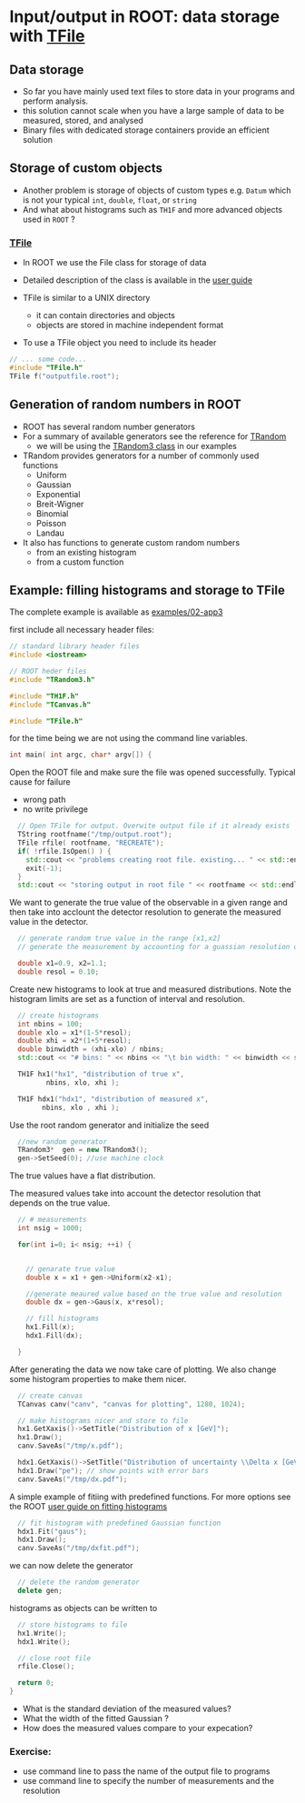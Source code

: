 # Input/output in ROOT: data storage with [TFile](https://root.cern.ch/doc/master/classTFile.html)

## Data storage
- So far you have mainly used text files to store data in your programs and perform analysis.
- this solution cannot scale when you have a large sample of data to be measured, stored, and analysed
- Binary files with dedicated storage containers provide an efficient solution

## Storage of custom objects

- Another problem is storage of objects of custom types e.g. `Datum` which is not your typical `int`, `double`, `float`, or `string`
- And what about histograms such as `TH1F` and more advanced objects used in `ROOT` ?

### [TFile](https://root.cern.ch/doc/master/classTFile.html)
- In ROOT we use the File class for storage of data
- Detailed description of the class is available in the [user guide](https://root.cern/root/htmldoc/guides/users-guide/ROOTUsersGuide.html#inputoutput)
- TFile is similar to a UNIX directory
  * it can contain directories and objects
  * objects are stored in machine independent format  

- To use a TFile object you need to include its header
``` c++
// ... some code...
#include "TFile.h"
TFile f("outputfile.root");
```

## Generation of random numbers in ROOT

- ROOT has several random number generators
- For a summary of available generators see the reference for [TRandom](https://root.cern.ch/doc/master/classTRandom.html)
  * we will be using the [TRandom3 class](https://root.cern.ch/doc/master/classTRandom.html) in our examples
- TRandom provides generators for a number of commonly used functions
  * Uniform
  * Gaussian
  * Exponential
  * Breit-Wigner
  * Binomial
  * Poisson
  * Landau
- It also has functions to generate custom random numbers
  * from an existing histogram
  * from a custom function

## Example: filling histograms and storage to TFile
The complete example is available as [examples/02-app3](examples/02-app3.cc)

first include all necessary header files:
```c++
// standard library header files
#include <iostream>

// ROOT heder files
#include "TRandom3.h"

#include "TH1F.h"
#include "TCanvas.h"

#include "TFile.h"
```
for the time being we are not using the command line variables.

```c++
int main( int argc, char* argv[]) {
```
Open the ROOT file and make sure the file was opened successfully.
Typical cause for failure
- wrong path
- no write privilege

```c++
  // Open TFile for output. Overwite output file if it already exists
  TString rootfname("/tmp/output.root");
  TFile rfile( rootfname, "RECREATE");
  if( !rfile.IsOpen() ) {
    std::cout << "problems creating root file. existing... " << std::endl;
    exit(-1);
  }
  std::cout << "storing output in root file " << rootfname << std::endl;
```

We want to generate the true value of the observable in a given range and then take into acclount the detector resolution to generate the measured value in the detector.

```c++
  // generate random true value in the range [x1,x2]
  // generate the measurement by accounting for a guassian resolution of 10%

  double x1=0.9, x2=1.1;
  double resol = 0.10;
```
Create new histograms to look at true and measured distributions. Note the histogram limits are set as a function of interval  and resolution.

```c++
  // create histograms
  int nbins = 100;
  double xlo = x1*(1-5*resol);
  double xhi = x2*(1+5*resol);
  double binwidth = (xhi-xlo) / nbins;
  std::cout << "# bins: " << nbins << "\t bin width: " << binwidth << std::endl;

  TH1F hx1("hx1", "distribution of true x",
	     nbins, xlo, xhi );

  TH1F hdx1("hdx1", "distribution of measured x",
	    nbins, xlo , xhi );
```

Use the root random generator and initialize the seed
```c++
  //new random generator
  TRandom3*  gen = new TRandom3();
  gen->SetSeed(0); //use machine clock
```
The true values have a flat distribution.

The measured values take into account the detector resolution that depends on the true value.
```c++
  // # measurements
  int nsig = 1000;

  for(int i=0; i< nsig; ++i) {


    // genarate true value
    double x = x1 + gen->Uniform(x2-x1);

    //generate meaured value based on the true value and resolution
    double dx = gen->Gaus(x, x*resol);

    // fill histograms
    hx1.Fill(x);
    hdx1.Fill(dx);

  }
```
After generating the data we now take care of plotting. We also change some histogram properties to make them nicer.
```c++
  // create canvas
  TCanvas canv("canv", "canvas for plotting", 1280, 1024);

  // make histograms nicer and store to file
  hx1.GetXaxis()->SetTitle("Distribution of x [GeV]");
  hx1.Draw();
  canv.SaveAs("/tmp/x.pdf");

  hdx1.GetXaxis()->SetTitle("Distribution of uncertainty \\Delta x [GeV]");
  hdx1.Draw("pe"); // show points with error bars
  canv.SaveAs("/tmp/dx.pdf");
```
A simple example of fitiing with predefined functions. For more options see the ROOT [user guide on fitting histograms](https://root.cern.ch/root/htmldoc/guides/users-guide/FittingHistograms.html)
```c++
  // fit histogram with predefined Gaussian function
  hdx1.Fit("gaus");
  hdx1.Draw();
  canv.SaveAs("/tmp/dxfit.pdf");
```
we can now delete the generator
```c++
  // delete the random generator
  delete gen;
```
histograms as objects can be written to
```c++
  // store histograms to file
  hx1.Write();
  hdx1.Write();

  // close root file
  rfile.Close();

  return 0;
}
```
- What is the standard deviation of the measured values?
- What the width of the fitted Gaussian ?
- How does the measured values compare to your expecation?

### Exercise:
- use command line to pass the name of the output file to programs
- use command line to specify the number of measurements and the resolution
